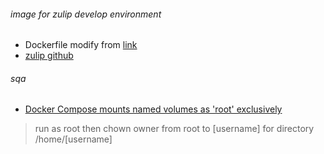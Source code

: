 ###### image for zulip develop environment
- Dockerfile modify from [link](https://github.com/zulip/zulip/blob/master/tools/setup/dev-vagrant-docker/Dockerfile)
- [zulip github](https://github.com/zulip/zulip)

###### sqa
- [Docker Compose mounts named volumes as 'root' exclusively
](https://github.com/docker/compose/issues/3270)
> run as root then chown owner from root to [username] for directory /home/[username]
